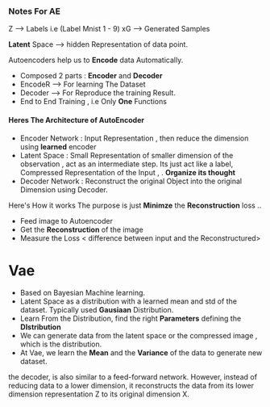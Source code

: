 ### Notes For AE 
Z --> Labels i.e (Label Mnist 1 - 9)
xG --> Generated Samples 

**Latent** Space --> hidden Representation of data point.

Autoencoders help us to **Encode** data Automatically. 
- Composed 2 parts : **Encoder** and **Decoder**
- EncodeR --> For learning The Dataset 
- Decoder --> For Reproduce the training Result.
- End to End Training , i.e Only **One** Functions

#### Heres The Architecture of AutoEncoder
- Encoder Network : Input Representation , then reduce the dimension using **learned** encoder 
- Latent Space : Small Representation of smaller dimension of the observation , act as an intermediate step. Its just act like a label, Compressed Representation of the Input ,  . **Organize its thought**
- Decoder Network : Reconstruct the original Object into the original Dimension using Decoder.

Here's How it works
The purpose is just **Minimze** the **Reconstruction** loss ..
- Feed image to Autoencoder
- Get the **Reconstruction** of the image
- Measure the Loss < difference between input and the Reconstructured>

# Vae
- Based on Bayesian Machine learning.
- Latent Space as a distribution with a learned mean and std of the dataset. Typically used **Gausiaan** Distribution.
- Learn From the Distribution, find the right **Parameters** defining the **DIstribution**
- We can generate data from the latent space or the compressed image , which is the distribution.
- At Vae, we learn the **Mean** and the **Variance** of the data to generate new dataset.


the decoder, is also similar to a feed-forward network. However, instead of reducing data to a lower dimension, it reconstructs the data from its lower dimension representation Z to its original dimension X.